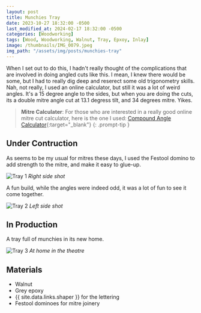 ```yaml
---
layout: post
title: Munchies Tray
date: 2023-10-27 18:32:00 -0500
last_modified_at: 2024-02-17 18:32:00 -0500
categories: [Woodworking]
tags: [Wood, Woodworking, Walnut, Tray, Epxoy, Inlay]
image: /thumbnails/IMG_0079.jpeg
img_path: "/assets/img/posts/munchies-tray"
---
```


When I set out to do this, I hadn't really thought of the complications that are involved in doing angled cuts like this.  I mean, I knew there would be some, but I had to really dig deep and reserect some old trigonometry skills.  Nah, not really, I used an online calculator, but still it was a lot of weird angles.  It's a 15 degree angle to the sides, but when you are doing the cuts, its a double mitre angle cut at 13.1 degress tilt, and 34 degrees mitre.  Yikes.

>**Mitre Calculater**: For those who are interested in a really good online mitre cut calculator, here is the one I used: [Compound Angle Calculator]{:target="_blank"}
{: .prompt-tip }

## Under Contruction

As seems to be my usual for mitres these days, I used the Festool domino to add strength to the mitre, and make it easy to glue-up.

![Tray 1][Tray 1]
_Right side shot_

A fun build, while the angles were indeed odd, it was a lot of fun to see it come together.

![Tray 2][Tray 2]
_Left side shot_

## In Production

A tray full of munchies in its new home.

![Tray 3][Tray 3]
_At home in the theatre_

## Materials

- Walnut
- Grey epoxy
- {{ site.data.links.shaper }} for the lettering
- Festool dominoes for mitre joinery

[Tray 1]: IMG_0074.jpeg
[Tray 2]: IMG_0079.jpeg
[Tray 3]: IMG_0643.jpeg
[Compound Angle Calculator]: https://jansson.us/jcompound.html
